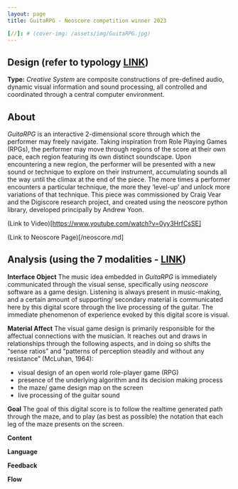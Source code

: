 ```yaml
---
layout: page
title: GuitaRPG - Neoscore competition winner 2023

[//]: # (cover-img: /assets/img/GuitaRPG.jpg)
---
```


## Design (refer to typology [LINK](/typology.md))
**Type:** *Creative System* are composite constructions of pre-defined audio, dynamic visual information and sound processing, 
all controlled and coordinated through a central computer environment.


## About
*GuitaRPG* is an interactive 2-dimensional score through which the performer may freely navigate. 
Taking inspiration from Role Playing Games (RPGs), the performer may move through regions of the score at their own pace, 
each region featuring its own distinct soundscape. Upon encountering a new region, the performer will be presented with a new sound or 
technique to explore on their instrument, accumulating sounds all the way until the climax at the end of the piece. 
The more times a performer encounters a particular technique, the more they ‘level-up’ and unlock more variations of that technique. 
This piece was commissioned by Craig Vear and the Digiscore research project, and created using the neoscore python library, 
developed principally by Andrew Yoon.

(Link to Video)[https://www.youtube.com/watch?v=0yy3HrfCsSE]

(Link to Neoscore Page)[/neoscore.md]


## Analysis (using the 7 modalities - [LINK](/seven_modalities.md))

**Interface Object**
The music idea embedded in *GuitaRPG* is immediately communicated through the visual sense, specifically using *neoscore* software as a game design. 
Listening is always present in music-making, and a certain amount of supporting/ secondary material is communicated here by this digital score through
the live processing of the guitar. The immediate phenomenon of experience evoked by this digital score is visual.


**Material Affect**
The visual game design is primarily responsible for the affectual connections with the musician. 
It reaches out and draws in relationships through the following aspects, and in doing so shifts the “sense ratios” and 
“patterns of perception steadily and without any resistance” (McLuhan, 1964):
- visual design of an open world role-player game (RPG)
- presence of the underlying algorithm and its decision making process
- the maze/ game design map on the screen
- live processing of the guitar sound


**Goal**
The goal of this digital score is to follow the realtime generated path through the maze, and to play (as best as possible) 
the notation that each leg of the maze presents on the screen.


**Content**


**Language**


**Feedback**


**Flow**


